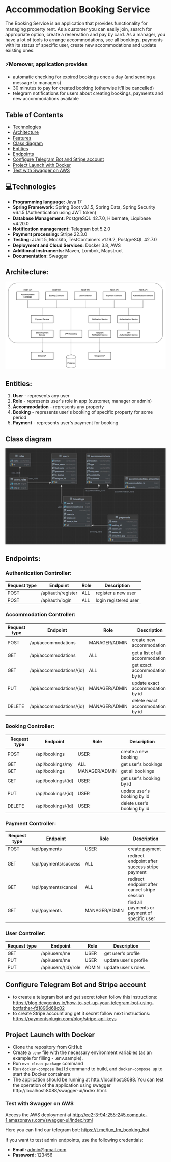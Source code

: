 # Accommodation Booking Service

The Booking Service is an application that provides functionality for managing property rent. As a customer you can easily join, search for appropriate option, create a reservation and pay by card. As a manager, you have a lot of tools to arrange accommodations, see all bookings, payments with its status of specific user, create new accommodations and update existing ones.

### ⚡️Moreover, application provides

* automatic checking for expired bookings once a day (and sending a message to managers)
* 30 minutes to pay for created booking (otherwise it'll be cancelled)
* telegram notifications for users about creating bookings, payments and new accommodations available

## Table of Contents
* [Technologies](#technologies)
* [Architecture](#architecture)
* [Features](#features)
* [Class diagram](#class-diagram)
* [Entities](#entities)
* [Endpoints](#endpoints)
* [Configure Telegram Bot and Stripe account](#bot-stripe-config)
* [Project Launch with Docker](#project-launch-with-docker)
* [Test with Swagger on AWS](#project-swagger)

<a name="technologies"></a>
## 💻Technologies

* **Programming language:** Java 17
* **Spring Framework:** Spring Boot v3.1.5, Spring Data, Spring Security v6.1.5 (Authentication using JWT token)
* **Database Management:** PostgreSQL 42.7.0, Hibernate, Liquibase v4.20.0
* **Notification management:** Telegram bot 5.2.0
* **Payment processing:** Stripe 22.3.0
* **Testing:** JUnit 5, Mockito, TestContainers v1.19.2, PostgreSQL 42.7.0
* **Deployment and Cloud Services:** Docker 3.8, AWS
* **Additional instruments:** Maven, Lombok, Mapstruct
* **Documentation:** Swagger

<a name="architecture"></a>
## Architecture:
![img.png](img.png)

<a name="entities"></a>
## Entities:

1. **User** - represents any user
2. **Role** - represents user's role in app (customer, manager or admin)
3. **Accommodation** - represents any property
4. **Booking** - represents user's booking of specific property for some period
5. **Payment** - represents user's payment for booking

<a name="class-diagram"></a>
## Class diagram

![img_1.png](img_1.png)

<a name="endpoints"></a>
## Endpoints:

### Authentication Controller:

| Request type | Endpoint                     | Role  | Description                                               |
|--------------|------------------------------|-------|-----------------------------------------------------------|
| POST         | /api/auth/register           | ALL   | register a new user                                       |
| POST         | /api/auth/login              | ALL   | login registered user                                     |


### Accommodation Controller:

| Request type | Endpoint                      | Role  | Description                                              |
|--------------|------------------------------ |-------|----------------------------------------------------------|
| POST         | /api/accommodations           | MANAGER/ADMIN   | create new accommodation                       |
| GET          | /api/accommodations           | ALL             | get a list of all accommodations               |
| GET          | /api/accommodations/{id}      | ALL             | get exact accommodation by id                  |
| PUT          | /api/accommodations/{id}      | MANAGER/ADMIN   | update exact accommodation by id               |
| DELETE       | /api/accommodations/{id}      | MANAGER/ADMIN   | delete exact accommodation by id               |

### Booking Controller:

| Request type | Endpoint                | Role           | Description                        |
|------------- |------------------------ |----------------|------------------------------------|
| POST         | /api/bookings           | USER           | create a new booking               |
| GET          | /api/bookings/my        | ALL            | get user's bookings                |
| GET          | /api/bookings           | MANAGER/ADMIN  | get all bookings                   |
| GET          | /api/bookings/{id}      | USER           | get user's booking by id           |
| PUT          | /api/bookings/{id}      | USER           | update user's booking by id        |
| DELETE       | /api/bookings/{id}      | USER           | delete user's booking by id        |

### Payment Controller:

| Request type | Endpoint                | Role           | Description                                      | 
|------------- |------------------------ |----------------|--------------------------------------------------|
| POST         | /api/payments           | USER           | create payment                                   |
| GET          | /api/payments/success   | ALL            | redirect endpoint after success stripe payment   |
| GET          | /api/payments/cancel    | ALL            | redirect endpoint after cancel stripe session    |
| GET          | /api/payments           | MANAGER/ADMIN  | find all payments or payment of specific user    |

### User Controller:

| Request type | Endpoint                | Role     | Description             | 
|------------- |------------------------ |----------|-------------------------|
| GET          | /api/users/me           | USER     | get user's profile      |
| PUT          | /api/users/me           | USER     | update user's profile   |
| PUT          | /api/users/{id}/role    | ADMIN    | update user's roles     |

<a name="bot-stripe-config"></a>
## Configure Telegram Bot and Stripe account

* to create a telegram bot and get secret token follow this instructions: https://blog.devgenius.io/how-to-set-up-your-telegram-bot-using-botfather-fd1896d68c02
* to create Stripe account ang get it secret follow next instructions: https://paymentsplugin.com/blog/stripe-api-keys
<a name="features"></a>

<a name="progect-launch-with-docker"></a>
## Project Launch with Docker

* Clone the repository from GitHub
* Create a `.env` file with the necessary environment variables (as an example for filling - .env.sample).
* Run `mvn clean package` command
* Run `docker-compose build` command to build, and `docker-compose up` to start the Docker containers
* The application should be running at http://localhost:8088. You can test the operation of the application using swagger http://localhost:8088/swagger-ui/index.html.

<a name="project-swagger"></a>
### Test with Swagger on AWS

Access the AWS deployment at http://ec2-3-94-255-245.compute-1.amazonaws.com/swagger-ui/index.html

Here you can find our telegram bot: https://t.me/lux_fm_booking_bot

If you want to test admin endpoints, use the following credentials:

- **Email:** admin@gmail.com
- **Password:** 123456
